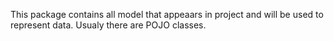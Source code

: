 This package contains all model that appeaars in project and will be used to represent data. Usualy there are POJO classes.